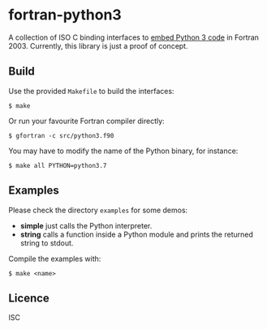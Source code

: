 # fortran-python3
A collection of ISO C binding interfaces to
[embed Python 3 code](https://docs.python.org/3.6/extending/embedding.html)
in Fortran 2003. Currently, this library is just a proof of concept.

## Build
Use the provided `Makefile` to build the interfaces:

```
$ make
```

Or run your favourite Fortran compiler directly:

```
$ gfortran -c src/python3.f90
```

You may have to modify the name of the Python binary, for instance:

```
$ make all PYTHON=python3.7
```

## Examples
Please check the directory `examples` for some demos:

* **simple** just calls the Python interpreter.
* **string** calls a function inside a Python module and prints the returned string to stdout.

Compile the examples with:

```
$ make <name>
```

## Licence
ISC
